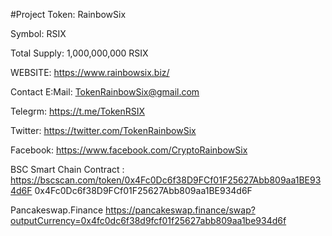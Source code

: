 #Project
Token:
RainbowSix

Symbol:
RSIX

Total Supply:
1,000,000,000 RSIX

WEBSITE: 
https://www.rainbowsix.biz/

Contact E:Mail: 
TokenRainbowSix@gmail.com

Telegrm:
https://t.me/TokenRSIX

Twitter:
https://twitter.com/TokenRainbowSix

Facebook:
https://www.facebook.com/CryptoRainbowSix

BSC Smart Chain Contract :
https://bscscan.com/token/0x4Fc0Dc6f38D9FCf01F25627Abb809aa1BE934d6F
0x4Fc0Dc6f38D9FCf01F25627Abb809aa1BE934d6F

Pancakeswap.Finance
https://pancakeswap.finance/swap?outputCurrency=0x4fc0dc6f38d9fcf01f25627abb809aa1be934d6f

